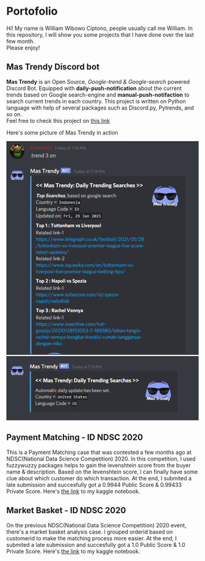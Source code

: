 # Portofolio
Hi! My name is William Wibowo Ciptono, people usually call me William. In this repository, I will show you some projects that I have done over the last few month.  
Please enjoy!

## Mas Trendy Discord bot
**Mas Trendy** is an Open Source, *Google-trend & Google-search* powered Discord Bot. Equipped with **daily-push-notification** about the current trends based on Google search-engine and **manual-push-notifaction** to search current trends in each country. This project is written on Python language with help of several packages such as Discord.py, Pytrends, and so on.  
Feel free to check this project on [this link](https://github.com/lgamal/MasTrendy)

Here's some picture of Mas Trendy in action

![Image Mas Trendy 1](https://github.com/lgamal/portofolio/blob/main/mastrendy_screenshot_1.png)
![Image Mas Trendy 2](https://github.com/lgamal/portofolio/blob/main/mastrendy_screenshot_2.png)

## Payment Matching - ID NDSC 2020
This is a Payment Matching case that was contested a few months ago at NDSC(National Data Science Competition) 2020. In this competition, I used fuzzywuzzy packages helps to gain the levenshtein score from the buyer name & description. Based on the levenshtein score, I can finally have some clue about which customer do which transaction. At the end, I submited a late submission and succesfully got a 0.9944 Public Score & 0.99433 Private Score. Here's [the link](https://www.kaggle.com/lgamal/payment-matching/) to my kaggle notebook.

## Market Basket - ID NDSC 2020
On the previous NDSC(National Data Science Competition) 2020 event, there's a market basket analysis case. I grouped orderid based on customerid to make the matching process more easier. At the end, I submited a late submission and succesfully got a 1.0 Public Score & 1.0 Private Score. Here's [the link](https://www.kaggle.com/lgamal/market-basket) to my kaggle notebook.
